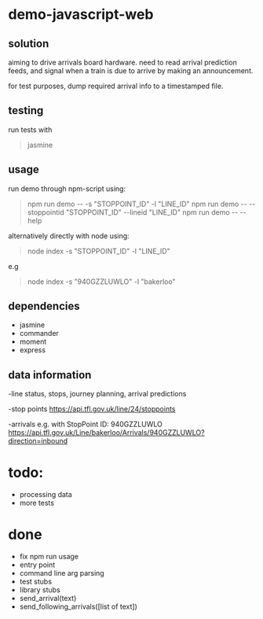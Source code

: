 # demo-javascript-web

## solution
aiming to drive arrivals board hardware. need to read arrival prediction feeds, and signal when a train is due to arrive by making an announcement. 

for test purposes, dump required arrival info to a timestamped file.

## testing
run tests with

  > jasmine

## usage

run demo through npm-script using:

  > npm run demo -- -s "STOPPOINT_ID" -l "LINE_ID"
  > npm run demo -- --stoppointid "STOPPOINT_ID" --lineid "LINE_ID"
  > npm run demo -- --help

alternatively directly with node using:
  > node index -s "STOPPOINT_ID" -l "LINE_ID"

e.g
  > node index -s "940GZZLUWLO" -l "bakerloo"

## dependencies
- jasmine
- commander
- moment
- express

## data information
-line status, stops, journey planning, arrival predictions

-stop points
  https://api.tfl.gov.uk/line/24/stoppoints

-arrivals e.g.
with StopPoint ID: 940GZZLUWLO
  https://api.tfl.gov.uk/Line/bakerloo/Arrivals/940GZZLUWLO?direction=inbound

# todo:
- processing data
- more tests

# done
- fix npm run usage
- entry point
- command line arg parsing
- test stubs
- library stubs
 - send_arrival(text)
 - send_following_arrivals([list of text])

